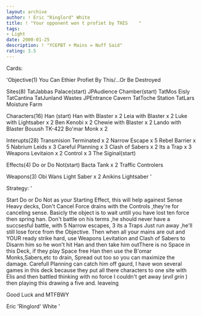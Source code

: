 ```yaml
---
layout: archive
author: ! Eric "Ringlord" White
title: ! "Your opponent won t profiet by THIS    "
tags:
- Light
date: 2000-01-25
description: ! "YCEPBT + Mains = Nuff Said"
rating: 3.5
---
```

Cards: 

'Objective(1)
You Can Ethier Profiet By This/...Or Be Destroyed

Sites(8)
TatJabbas Palace(start)
JPAudience Chamber(start)
TatMos Eisly
TatCantina
TatJunland Wastes
JPEntrance Cavern
TatToche Station
TatLars Moisture Farm

Characters(16)
Han (start)
Han with Blaster x 2
Leia with Blaster x 2
Luke with Lightsaber x 2
Ben Kenobi x 2
Chewie with Blaster x 2
Lando with Blaster
Bouush
TK-422
Bo'mar Monk x 2

Interupts(28)
Transmision Terminated x 2
Narrow Escape x 5
Rebel Barrier x 5
Nabrium Leids x 3
Careful Planning x 3
Clash of Sabers x 2
Its a Trap x 3
Weapons Levitaion x 2
Control x 3
The Siginal(start)

Effects(4)
Do or Do Not(start)
Bacta Tank x 2
Traffic Controlers

Weapons(3)
Obi Wans Light Saber x 2
Anikins Lightsaber  '

Strategy: '

Start Do or Do Not as your Starting Effect, this will help againest Sense Heavy decks, Don't Cancel Force drains with the Controls ,they're for canceling sense. Basicly the object is to wait untill you have lost ten force then spring han. Don't battle on his terms ,he should never have a succsesful battle, with 5 Narrow escapes, 3 its a Traps  Just run away ,he'll still lose force from the Objective. Then when all your mains are out and YOUR ready strike hard, use Weapons Levitation and Clash of Sabers to Disarm him so he won't hit Han and then take him outThere is no Space in this Deck, if they play Space free Han then use the B'omar Monks,Sabers,etc to drain, Spread out too so you can maximize the damage. Carefull Planning can catch him off gaurd, I have won several games in this deck because they put all there characters to one site with Elis and then battled thinking with no force I couldn't get away (*evil grin* ) then playing this drawing a five and. leaveing

Good Luck and MTFBWY

Eric 'Ringlord' White    '